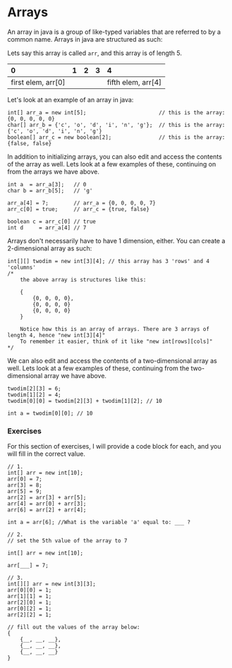 # Arrays

An array in java is a group of like-typed variables that are referred to by a common name. Arrays in java are structured as such:

Lets say this array is called `arr`, and this array is of length 5.

| 0 | 1 | 2 | 3 | 4 |
| :--- | :--- | :--- | :--- | :--- |
| first elem, arr\[0\] |  |  |  | fifth elem, arr\[4\] |

Let's look at an example of an array in java:

```
int[] arr_a = new int[5];                       // this is the array: {0, 0, 0, 0, 0}
char[] arr_b = {'c', 'o', 'd', 'i', 'n', 'g'};  // this is the array: {'c', 'o', 'd', 'i', 'n', 'g'}
boolean[] arr_c = new boolean[2];               // this is the array: {false, false}
```

In addition to initializing arrays, you can also edit and access the contents of the array as well. Lets look at a few examples of these, continuing on from the arrays we have above.

```
int a  = arr_a[3];   // 0
char b = arr_b[5];   // 'g'

arr_a[4] = 7;        // arr_a = {0, 0, 0, 0, 7}
arr_c[0] = true;     // arr_c = {true, false}

boolean c = arr_c[0] // true
int d     = arr_a[4] // 7
```

Arrays don't necessarily have to have 1 dimension, either. You can create a 2-dimensional array as such:

```
int[][] twodim = new int[3][4]; // this array has 3 'rows' and 4 'columns'
/*
    the above array is structures like this:
    
    {
        {0, 0, 0, 0},
        {0, 0, 0, 0}
        {0, 0, 0, 0}
    }
    
    Notice how this is an array of arrays. There are 3 arrays of length 4, hence "new int[3][4]"
    To remember it easier, think of it like "new int[rows][cols]"
*/
```

We can also edit and access the contents of a two-dimensional array as well. Lets look at a few examples of these, continuing from the two-dimensional array we have above.

```
twodim[2][3] = 6;
twodim[1][2] = 4;
twodim[0][0] = twodim[2][3] + twodim[1][2]; // 10

int a = twodim[0][0]; // 10
```

### Exercises

For this section of exercises, I will provide a code block for each, and you will fill in the correct value.

```
// 1.
int[] arr = new int[10];
arr[0] = 7;
arr[3] = 8;
arr[5] = 9;
arr[2] = arr[3] + arr[5];
arr[4] = arr[0] + arr[3];
arr[6] = arr[2] + arr[4];

int a = arr[6]; //What is the variable 'a' equal to: ___ ?
```

```
// 2. 
// set the 5th value of the array to 7

int[] arr = new int[10];

arr[___] = 7;
```

```
// 3.
int[][] arr = new int[3][3];
arr[0][0] = 1;
arr[1][1] = 1;
arr[2][0] = 1;
arr[0][2] = 1;
arr[2][2] = 1;

// fill out the values of the array below:
{
    {__, __, __},
    {__, __, __},
    {__, __, __}
}

```



